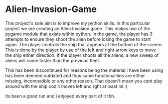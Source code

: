 # Alien-Invasion-Game
This project's sole aim is to improve my python skills.
In this particular project we are creating an Alien Invasion game. This makes use of the pygame module that exists within python.
In the game, the player has 3 attempts to ensure they shoot the alien before losing the game to start again.
The player controls the ship that appears at the bottom of the screen. This is done by the player by use of the left and right arrow keys to move the ship either direction.
If the player shoots all the aliens, a new sweep of aliens will come faster than the previous fleet.

This has been discontinued for reasons being the material i have been using has been deemed outdated and thus some functionalities are either missing, incompatible or any other reason.
That doesn't mean you cant play around with the ship coz it moves left and rght at least lol :)


Its been a good run and i enjoyed every part of it tbh.

